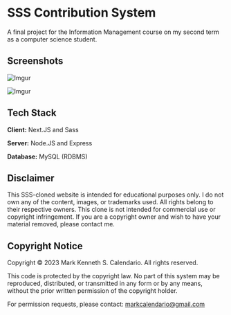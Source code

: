 # SSS Contribution System

A final project for the Information Management course on my second term as a computer science student.

## Screenshots

![Imgur](https://i.imgur.com/o7WZmlG.png)

![Imgur](https://i.imgur.com/Wn7HPXn.png)

## Tech Stack

**Client:** Next.JS and Sass

**Server:** Node.JS and Express

**Database:** MySQL (RDBMS)

## Disclaimer

This SSS-cloned website is intended for educational purposes only. I do not own any of the content, images, or trademarks used. All rights belong to their respective owners. This clone is not intended for commercial use or copyright infringement. If you are a copyright owner and wish to have your material removed, please contact me.

## Copyright Notice

Copyright © 2023 Mark Kenneth S. Calendario. All rights reserved.

This code is protected by the copyright law. No part of this system may be reproduced, distributed, or transmitted in any form or by any means, without the prior written permission of the copyright holder.

For permission requests, please contact: markcalendario@gmail.com
